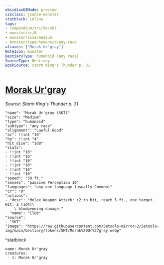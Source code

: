 ```yaml
---
obsidianUIMode: preview
cssclass: json5e-monster
statblock: inline
tags:
- compendium/src/5e/skt
- monster/cr/0
- monster/size/medium
- monster/type/humanoid/any-race
aliases: ["Morak Ur'gray"]
NoteIcon: monster
BestiaryType: humanoid (any race)
SourceType: Bestiary
BookSource: Storm King's Thunder p. 31
---
```

# [Morak Ur'gray](2-Mechanics\CLI\bestiary\npc/morak-urgray-skt.md)
*Source: Storm King's Thunder p. 31*  

```statblock
"name": "Morak Ur'gray (SKT)"
"size": "Medium"
"type": "humanoid"
"subtype": "any race"
"alignment": "Lawful Good"
"ac": !!int "10"
"hp": !!int "4"
"hit_dice": "1d8"
"stats":
- !!int "10"
- !!int "10"
- !!int "10"
- !!int "10"
- !!int "10"
- !!int "10"
"speed": "30 ft."
"senses": "passive Perception 10"
"languages": "any one language (usually Common)"
"cr": "0"
"actions":
- "desc": "Melee Weapon Attack: +2 to hit, reach 5 ft., one target. Hit: 2 (1d4)\
    \ bludgeoning damage."
  "name": "Club"
"source":
- "SKT"
"image": "https://raw.githubusercontent.com/5etools-mirror-2/5etools-img/main/bestiary/tokens/SKT/Morak%20Ur%27gray.webp"
```
^statblock

```encounter-table
name: Morak Ur'gray
creatures:
 - 1: Morak Ur'gray
```